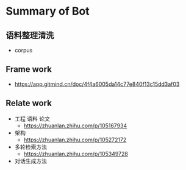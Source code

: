 
# Summary of Bot

## 语料整理清洗
+ corpus

## Frame work
+ https://app.gitmind.cn/doc/4f4a6005da14c77e840f13c15dd3af03

## Relate work
+ 工程 语料 论文
    + https://zhuanlan.zhihu.com/p/105167934
+ 架构
    + https://zhuanlan.zhihu.com/p/105272172
+ 多轮检索方法
    + https://zhuanlan.zhihu.com/p/105349728
+ 对话生成方法

